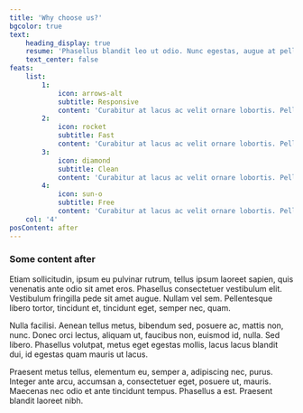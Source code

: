 ```yaml
---
title: 'Why choose us?'
bgcolor: true
text:
    heading_display: true
    resume: 'Phasellus blandit leo ut odio. Nunc egestas, augue at pellentesque laoreet, felis eros vehicula leo, at malesuada velit leo quis pede. Praesent egestas neque eu enim. Phasellus blandit leo ut odio. Curabitur ullamcorper ultricies nisi.'
    text_center: false
feats:
    list:
        1:
            icon: arrows-alt
            subtitle: Responsive
            content: 'Curabitur at lacus ac velit ornare lobortis. Pellentesque auctor neque nec urna. Vestibulum turpis sem, aliquet eget, lobortis pellentesque, rutrum eu, nisl.'
        2:
            icon: rocket
            subtitle: Fast
            content: 'Curabitur at lacus ac velit ornare lobortis. Pellentesque auctor neque nec urna. Vestibulum turpis sem, aliquet eget, lobortis pellentesque, rutrum eu, nisl.'
        3:
            icon: diamond
            subtitle: Clean
            content: 'Curabitur at lacus ac velit ornare lobortis. Pellentesque auctor neque nec urna. Vestibulum turpis sem, aliquet eget, lobortis pellentesque, rutrum eu, nisl.'
        4:
            icon: sun-o
            subtitle: Free
            content: 'Curabitur at lacus ac velit ornare lobortis. Pellentesque auctor neque nec urna. Vestibulum turpis sem, aliquet eget, lobortis pellentesque, rutrum eu, nisl.'
    col: '4'
posContent: after
---
```


### Some content after

Etiam sollicitudin, ipsum eu pulvinar rutrum, tellus ipsum laoreet sapien, quis venenatis ante odio sit amet eros. Phasellus consectetuer vestibulum elit. Vestibulum fringilla pede sit amet augue. Nullam vel sem. Pellentesque libero tortor, tincidunt et, tincidunt eget, semper nec, quam.

Nulla facilisi. Aenean tellus metus, bibendum sed, posuere ac, mattis non, nunc. Donec orci lectus, aliquam ut, faucibus non, euismod id, nulla. Sed libero. Phasellus volutpat, metus eget egestas mollis, lacus lacus blandit dui, id egestas quam mauris ut lacus.

Praesent metus tellus, elementum eu, semper a, adipiscing nec, purus. Integer ante arcu, accumsan a, consectetuer eget, posuere ut, mauris. Maecenas nec odio et ante tincidunt tempus. Phasellus a est. Praesent blandit laoreet nibh.